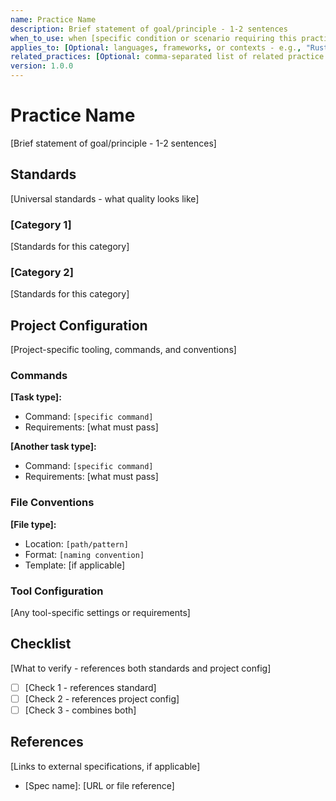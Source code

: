```yaml
---
name: Practice Name
description: Brief statement of goal/principle - 1-2 sentences
when_to_use: when [specific condition or scenario requiring this practice]
applies_to: [Optional: languages, frameworks, or contexts - e.g., "Rust", "Python", "all projects"]
related_practices: [Optional: comma-separated list of related practice filenames]
version: 1.0.0
---
```


# Practice Name

[Brief statement of goal/principle - 1-2 sentences]

## Standards

[Universal standards - what quality looks like]

### [Category 1]

[Standards for this category]

### [Category 2]

[Standards for this category]

## Project Configuration

[Project-specific tooling, commands, and conventions]

### Commands

**[Task type]:**
- Command: `[specific command]`
- Requirements: [what must pass]

**[Another task type]:**
- Command: `[specific command]`
- Requirements: [what must pass]

### File Conventions

**[File type]:**
- Location: `[path/pattern]`
- Format: `[naming convention]`
- Template: [if applicable]

### Tool Configuration

[Any tool-specific settings or requirements]

## Checklist

[What to verify - references both standards and project config]

- [ ] [Check 1 - references standard]
- [ ] [Check 2 - references project config]
- [ ] [Check 3 - combines both]

## References

[Links to external specifications, if applicable]
- [Spec name]: [URL or file reference]
